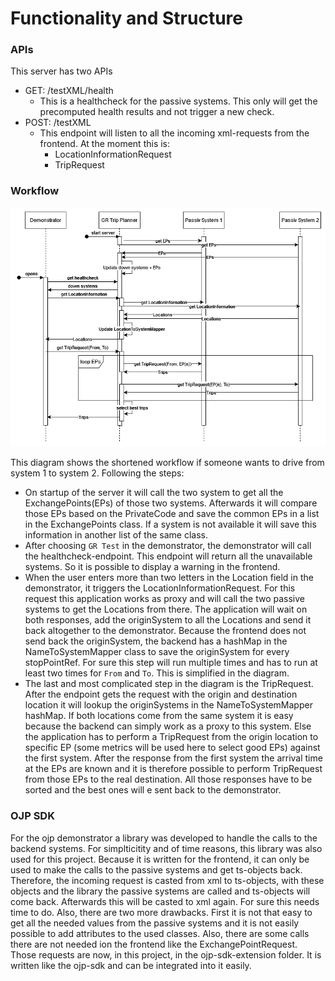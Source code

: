 # Functionality and Structure

### APIs

This server has two APIs
- GET: /testXML/health
    - This is a healthcheck for the passive systems. This only will get the precomputed health results and not trigger a new check.
- POST: /testXML
    - This endpoint will listen to all the incoming xml-requests from the frontend. At the moment this is:
        - LocationInformationRequest
        - TripRequest
    
### Workflow

![Sequence diagram](./img/Sequenzdiagram.png)

This diagram shows the shortened workflow if someone wants to drive from system 1 to system 2. Following the steps:
 - On startup of the server it will call the two system to get all the ExchangePoints(EPs) of those two systems.
   Afterwards it will compare those EPs based on the PrivateCode and save the common EPs in a list in the ExchangePoints class.
   If a system is not available it will save this information in another list of the same class.
 - After choosing `GR Test` in the demonstrator, the demonstrator will call the healthcheck-endpoint. This endpoint
   will return all the unavailable systems. So it is possible to display a warning in the frontend.
 - When the user enters more than two letters in the Location field in the demonstrator, it triggers the 
   LocationInformationRequest. For this request this application works as proxy and will call the two passive systems 
   to get the Locations from there. The application will wait on both responses, add the originSystem to all the Locations
   and send it back altogether to the demonstrator. Because the frontend does not send back the originSystem, the backend 
   has a hashMap in the NameToSystemMapper class to save the originSystem for every stopPointRef. For sure this step 
   will run multiple times and has to run at least two times for `From` and `To`. This is simplified in the diagram.
 - The last and most complicated step in the diagram is the TripRequest. After the endpoint gets the request with the origin
   and destination location it will lookup the originSystems in the NameToSystemMapper hashMap. If both locations come 
   from the same system it is easy because the backend can simply work as a proxy to this system. Else the application 
   has to perform a TripRequest from the origin location to specific EP (some metrics will be used here to select good EPs)
   against the first system. After the response from the first system the arrival time at the EPs are known and it is 
   therefore possible to perform TripRequest from those EPs to the real destination. All those responses have to be sorted 
   and the best ones will e sent back to the demonstrator.
   
### OJP SDK
For the ojp demonstrator a library was developed to handle the calls to the backend systems. For simplticitity and of 
time reasons, this library was also used for this project. Because it is written for the frontend, it can only be used 
to make the calls to the passive systems and get ts-objects back. Therefore, the incoming request is casted from xml to 
ts-objects, with these objects and the library the passive systems are called and ts-objects will come back. Afterwards 
this will be casted to xml again. For sure this needs time to do. Also, there are two more drawbacks. First it is 
not that easy to get all the needed values from the passive systems and it is not easily possible to add attributes to 
the used classes. Also, there are some calls there are not needed ion the frontend like the ExchangePointRequest. Those 
requests are now, in this project, in the ojp-sdk-extension folder. It is written like the ojp-sdk and can be integrated 
into it easily.




